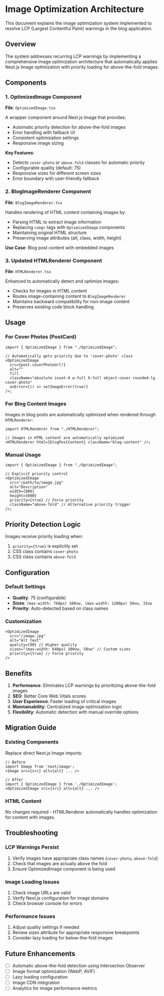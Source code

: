 # Image Optimization Architecture

This document explains the image optimization system implemented to resolve LCP (Largest Contentful Paint) warnings in the blog application.

## Overview

The system addresses recurring LCP warnings by implementing a comprehensive image optimization architecture that automatically applies Next.js Image optimization with priority loading for above-the-fold images.

## Components

### 1. OptimizedImage Component

**File**: `OptimizedImage.tsx`

A wrapper component around Next.js Image that provides:

- Automatic priority detection for above-the-fold images
- Error handling with fallback UI
- Consistent optimization settings
- Responsive image sizing

**Key Features**:

- Detects `cover-photo` or `above-fold` classes for automatic priority
- Configurable quality (default: 75)
- Responsive sizes for different screen sizes
- Error boundary with user-friendly fallback

### 2. BlogImageRenderer Component

**File**: `BlogImageRenderer.tsx`

Handles rendering of HTML content containing images by:

- Parsing HTML to extract image information
- Replacing `<img>` tags with `OptimizedImage` components
- Maintaining original HTML structure
- Preserving image attributes (alt, class, width, height)

**Use Case**: Blog post content with embedded images

### 3. Updated HTMLRenderer Component

**File**: `HTMLRenderer.tsx`

Enhanced to automatically detect and optimize images:

- Checks for images in HTML content
- Routes image-containing content to `BlogImageRenderer`
- Maintains backward compatibility for non-image content
- Preserves existing code block handling

## Usage

### For Cover Photos (PostCard)

```tsx
import { OptimizedImage } from "./OptimizedImage";

// Automatically gets priority due to 'cover-photo' class
<OptimizedImage
  src={post.coverPhotoUrl!}
  alt=""
  fill
  className="absolute inset-0 w-full h-full object-cover rounded-lg cover-photo"
  onError={() => setImageError(true)}
/>;
```

### For Blog Content Images

Images in blog posts are automatically optimized when rendered through `HTMLRenderer`:

```tsx
import HTMLRenderer from "./HTMLRenderer";

// Images in HTML content are automatically optimized
<HTMLRenderer html={blogPostContent} className="blog-content" />;
```

### Manual Usage

```tsx
import { OptimizedImage } from "./OptimizedImage";

// Explicit priority control
<OptimizedImage
  src="/path/to/image.jpg"
  alt="Description"
  width={800}
  height={600}
  priority={true} // Force priority
  className="above-fold" // Alternative priority trigger
/>;
```

## Priority Detection Logic

Images receive priority loading when:

1. `priority={true}` is explicitly set
2. CSS class contains `cover-photo`
3. CSS class contains `above-fold`

## Configuration

### Default Settings

- **Quality**: 75 (configurable)
- **Sizes**: `(max-width: 768px) 100vw, (max-width: 1200px) 50vw, 33vw`
- **Priority**: Auto-detected based on class names

### Customization

```tsx
<OptimizedImage
  src="/image.jpg"
  alt="Alt text"
  quality={90} // Higher quality
  sizes="(max-width: 640px) 100vw, 50vw" // Custom sizes
  priority={true} // Force priority
/>
```

## Benefits

1. **Performance**: Eliminates LCP warnings by prioritizing above-the-fold images
2. **SEO**: Better Core Web Vitals scores
3. **User Experience**: Faster loading of critical images
4. **Maintainability**: Centralized image optimization logic
5. **Flexibility**: Automatic detection with manual override options

## Migration Guide

### Existing Components

Replace direct Next.js Image imports:

```tsx
// Before
import Image from 'next/image';
<Image src={src} alt={alt} ... />

// After
import { OptimizedImage } from './OptimizedImage';
<OptimizedImage src={src} alt={alt} ... />
```

### HTML Content

No changes required - HTMLRenderer automatically handles optimization for content with images.

## Troubleshooting

### LCP Warnings Persist

1. Verify images have appropriate class names (`cover-photo`, `above-fold`)
2. Check that images are actually above the fold
3. Ensure OptimizedImage component is being used

### Image Loading Issues

1. Check image URLs are valid
2. Verify Next.js configuration for image domains
3. Check browser console for errors

### Performance Issues

1. Adjust quality settings if needed
2. Review sizes attribute for appropriate responsive breakpoints
3. Consider lazy loading for below-the-fold images

## Future Enhancements

- [ ] Automatic above-the-fold detection using Intersection Observer
- [ ] Image format optimization (WebP, AVIF)
- [ ] Lazy loading configuration
- [ ] Image CDN integration
- [ ] Analytics for image performance metrics
